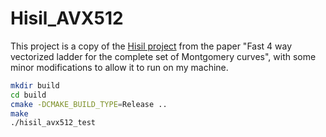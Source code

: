 # Hisil_AVX512

This project is a copy of the [Hisil project](https://github.com/crypto-ninjaturtles/montgomery4x/tree/master/avx512-5limb-4x2) from the paper "Fast 4 way vectorized ladder for the complete set of Montgomery curves", with some minor modifications to allow it to run on my machine.

```bash
mkdir build
cd build
cmake -DCMAKE_BUILD_TYPE=Release ..
make
./hisil_avx512_test
```
